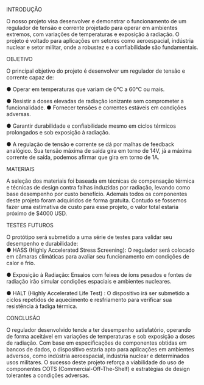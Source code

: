 INTRODUÇÃO

  O nosso projeto visa desenvolver e demonstrar o funcionamento de um regulador de tensão e corrente projetado para operar em ambientes extremos, com variações de temperaturas e exposição à radiação. O projeto é voltado para aplicações em setores como aeroespacial, indústria nuclear e setor militar, onde a robustez e a confiabilidade são fundamentais. 



OBJETIVO 

  O principal objetivo do projeto é desenvolver um regulador de tensão e corrente capaz de:

● Operar em temperaturas que variam de 0°C a 60°C ou mais.

● Resistir a doses elevadas de radiação ionizante sem comprometer a funcionalidade.
● Fornecer tensões e correntes estáveis em condições adversas.

● Garantir durabilidade e confiabilidade mesmo em ciclos térmicos prolongados e sob exposição à radiação.

● A regulação de tensão e corrente se dá por malhas de feedback analógico. Sua tensão máxima de saída gira em torno de 14V, já a máxima corrente de saída, podemos afirmar que gira em torno de 1A.



MATERIAIS 


  A seleção dos materiais foi baseada em técnicas de compensação térmica e técnicas de design contra falhas induzidas por radiação, levando como base desempenho por custo benefício. Ademais todos os componentes deste projeto foram adquiridos de forma gratuita. Contudo se fossemos fazer uma estimativa de custo para esse projeto, o valor total estaria próximo de $4000 USD.




TESTES FUTUROS


  O protótipo será submetido a uma série de testes para validar seu desempenho e durabilidade:    
● HASS (Highly Accelerated Stress Screening): O regulador será colocado em câmaras climáticas para avaliar seu funcionamento em condições de calor e frio. 

● Exposição à Radiação: Ensaios com feixes de íons pesados e fontes de radiação irão simular condições espaciais e ambientes nucleares.

● HALT (Highly Accelerated Life Test) : O dispositivo irá ser submetido a ciclos repetidos de aquecimento e resfriamento para verificar sua resistência à fadiga térmica.




CONCLUSÃO

  O regulador desenvolvido tende a ter desempenho satisfatório, operando de forma aceitável em variações de temperaturas e sob exposição a doses de radiação. Com base em especificações de componentes obtidas em bancos de dados, o dispositivo estaria apto para aplicações em ambientes adversos, como indústria aeroespacial, indústria nuclear e determinados usos militares. O sucesso deste projeto reforça a viabilidade do uso de componentes COTS (Commercial-Off-The-Shelf) e estratégias de design tolerantes a condições adversas.

